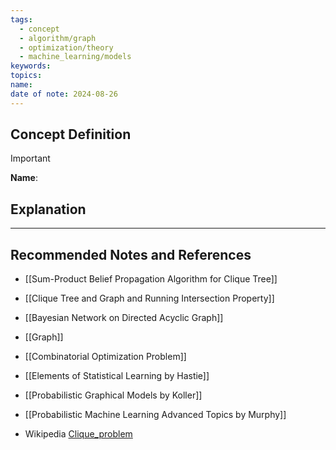 ```yaml
---
tags:
  - concept
  - algorithm/graph
  - optimization/theory
  - machine_learning/models
keywords: 
topics: 
name: 
date of note: 2024-08-26
---
```


## Concept Definition

>[!important]
>**Name**: 



## Explanation





-----------
##  Recommended Notes and References


- [[Sum-Product Belief Propagation Algorithm for Clique Tree]]
- [[Clique Tree and Graph and Running Intersection Property]]
- [[Bayesian Network on Directed Acyclic Graph]]
- [[Graph]]

- [[Combinatorial Optimization Problem]]


- [[Elements of Statistical Learning by Hastie]]
- [[Probabilistic Graphical Models by Koller]]
- [[Probabilistic Machine Learning Advanced Topics by Murphy]]
- Wikipedia [Clique_problem](https://en.wikipedia.org/wiki/Clique_problem)